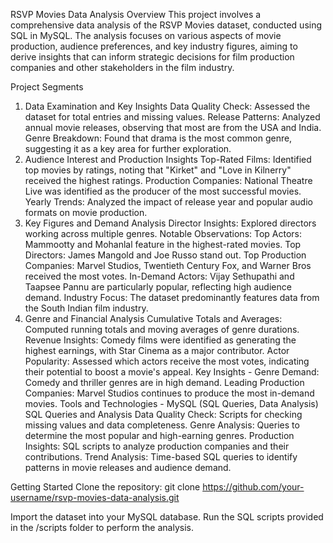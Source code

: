 RSVP Movies Data Analysis
Overview
This project involves a comprehensive data analysis of the RSVP Movies dataset, conducted using SQL in MySQL. The analysis focuses on various aspects of movie production, audience preferences, and key industry figures, aiming to derive insights that can inform strategic decisions for film production companies and other stakeholders in the film industry.

Project Segments
1. Data Examination and Key Insights
    Data Quality Check: Assessed the dataset for total entries and missing values.
    Release Patterns: Analyzed annual movie releases, observing that most are from the USA and India.
    Genre Breakdown: Found that drama is the most common genre, suggesting it as a key area for further exploration.
2. Audience Interest and Production Insights
    Top-Rated Films: Identified top movies by ratings, noting that "Kirket" and "Love in Kilnerry" received the highest ratings.
    Production Companies: National Theatre Live was identified as the producer of the most successful movies.
    Yearly Trends: Analyzed the impact of release year and popular audio formats on movie production.
3. Key Figures and Demand Analysis
    Director Insights: Explored directors working across multiple genres.
    Notable Observations:
    Top Actors: Mammootty and Mohanlal feature in the highest-rated movies.
Top Directors: James Mangold and Joe Russo stand out.
    Top Production Companies: Marvel Studios, Twentieth Century Fox, and Warner Bros received the most votes.
    In-Demand Actors: Vijay Sethupathi and Taapsee Pannu are particularly popular, reflecting high audience demand.
    Industry Focus: The dataset predominantly features data from the South Indian film industry.
4. Genre and Financial Analysis
    Cumulative Totals and Averages: Computed running totals and moving averages of genre durations.
    Revenue Insights: Comedy films were identified as generating the highest earnings, with Star Cinema as a major contributor.
    Actor Popularity: Assessed which actors receive the most votes, indicating their potential to boost a movie's appeal.
Key Insights -
    Genre Demand: Comedy and thriller genres are in high demand.
    Leading Production Companies: Marvel Studios continues to produce the most in-demand movies.
Tools and Technologies -
MySQL (SQL Queries, Data Analysis)
SQL Queries and Analysis
    Data Quality Check: Scripts for checking missing values and data completeness.
    Genre Analysis: Queries to determine the most popular and high-earning genres.
    Production Insights: SQL scripts to analyze production companies and their contributions.
    Trend Analysis: Time-based SQL queries to identify patterns in movie releases and audience demand.
   
Getting Started
Clone the repository: 
git clone https://github.com/your-username/rsvp-movies-data-analysis.git

Import the dataset into your MySQL database.
Run the SQL scripts provided in the /scripts folder to perform the analysis.
